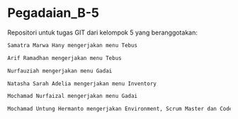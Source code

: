 # Pegadaian_B-5

Repositori untuk tugas GIT dari kelompok 5 yang beranggotakan:


```bash
Samatra Marwa Hany mengerjakan menu Tebus
```

```bash
Arif Ramadhan mengerjakan menu Tebus
```

```bash
Nurfauziah mengerjakan menu Gadai
```

```bash
Natasha Sarah Adelia mengerjakan menu Inventory 
```

```bash
Mochamad Nurfaizal mengerjakan menu Gadai
```

```bash
Mochamad Untung Hermanto mengerjakan Environment, Scrum Master dan Code Reviwer.
```

